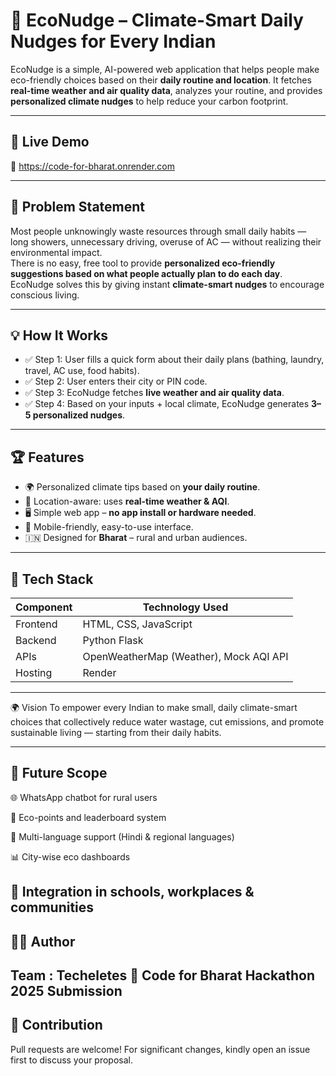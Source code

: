 # 🌱 EcoNudge – Climate-Smart Daily Nudges for Every Indian

EcoNudge is a simple, AI-powered web application that helps people make eco-friendly choices based on their **daily routine and location**. It fetches **real-time weather and air quality data**, analyzes your routine, and provides **personalized climate nudges** to help reduce your carbon footprint.

---

## 🚀 Live Demo

🔗 https://code-for-bharat.onrender.com

---

## 🎯 Problem Statement

Most people unknowingly waste resources through small daily habits — long showers, unnecessary driving, overuse of AC — without realizing their environmental impact.  
There is no easy, free tool to provide **personalized eco-friendly suggestions based on what people actually plan to do each day**.  
EcoNudge solves this by giving instant **climate-smart nudges** to encourage conscious living.

---

## 💡 How It Works

- ✅ Step 1: User fills a quick form about their daily plans (bathing, laundry, travel, AC use, food habits).
- ✅ Step 2: User enters their city or PIN code.
- ✅ Step 3: EcoNudge fetches **live weather and air quality data**.
- ✅ Step 4: Based on your inputs + local climate, EcoNudge generates **3–5 personalized nudges**.

---

## 🏆 Features

- 🌍 Personalized climate tips based on **your daily routine**.
- 📍 Location-aware: uses **real-time weather & AQI**.
- 🖥️ Simple web app – **no app install or hardware needed**.
- 📱 Mobile-friendly, easy-to-use interface.
- 🇮🇳 Designed for **Bharat** – rural and urban audiences.

---

## 🧱 Tech Stack

| Component | Technology Used |
|------------|------------------|
| Frontend | HTML, CSS, JavaScript |
| Backend | Python Flask |
| APIs | OpenWeatherMap (Weather), Mock AQI API |
| Hosting | Render |

---
🌍 Vision
To empower every Indian to make small, daily climate-smart choices that collectively reduce water wastage, cut emissions, and promote sustainable living — starting from their daily habits.

---

## 🚀 Future Scope
🌐 WhatsApp chatbot for rural users

🏅 Eco-points and leaderboard system

🌱 Multi-language support (Hindi & regional languages)

📊 City-wise eco dashboards

🏫 Integration in schools, workplaces & communities
---
## 👩‍💻 Author
Team : Techeletes
🎁 Code for Bharat Hackathon 2025 Submission
---
## 🤝 Contribution
Pull requests are welcome! For significant changes, kindly open an issue first to discuss your proposal.





